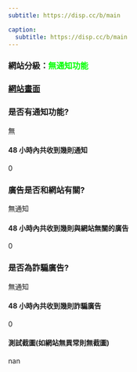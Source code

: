 ```yaml
---
subtitle: https://disp.cc/b/main

caption:
  subtitle: https://disp.cc/b/main
---
```


<h3>網站分級：<font color="#00FF00">無通知功能</font></h3>

### [網站畫面](https://disp.cc/b/main)
### 是否有通知功能?
無

#### 48 小時內共收到幾則通知
0

### 廣告是否和網站有關?
無通知

#### 48 小時內共收到幾則與網站無關的廣告
0

### 是否為詐騙廣告?
無通知

#### 48 小時內共收到幾則詐騙廣告
0

#### 測試截圖(如網站無異常則無截圖)
nan

